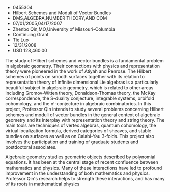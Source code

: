 
* 0455304
* Hilbert Schemes and Moduli of Vector Bundles
* DMS,ALGEBRA,NUMBER THEORY,AND COM
* 07/01/2005,04/17/2007
* Zhenbo Qin,MO,University of Missouri-Columbia
* Continuing Grant
* Tie Luo
* 12/31/2008
* USD 128,460.00

The study of Hilbert schemes and vector bundles is a fundamental problem in
algebraic geometry. Their connections with physics and representation theory
were pioneered in the work of Atiyah and Penrose. The Hilbert schemes of points
on smooth surfaces together with its relation to representation theory of
infinite dimensional Lie algebras is a particularly beautiful subject in
algebraic geometry, which is related to other areas including Gromov-Witten
theory, Donaldson-Thomas theory, the McKay correspondence, the S-duality
conjecture, integrable systems, orbifold cohomology, and the n!-conjecture in
algebraic combinatorics. In this project, Professor Qin intends to study several
problems concerning Hilbert schemes and moduli of vector bundles in the general
context of algebraic geometry and its interplay with representation theory and
string theory. The main tools are techniques of vertex algebras, quantum
cohomology, the virtual localization formula, derived categories of sheaves, and
stable bundles on surfaces as well as on Calabi-Yau 3-folds. This project also
involves the participation and training of graduate students and postdoctoral
associates.

Algebraic geometry studies geometric objects described by polynomial equations.
It has been at the central stage of recent confluence between mathematics and
physics. Many of these interactions have led to profound improvement in the
understanding of both mathematics and physics. Professor Qin's research helps to
strength these interactions, and has many of its roots in mathematical physics
